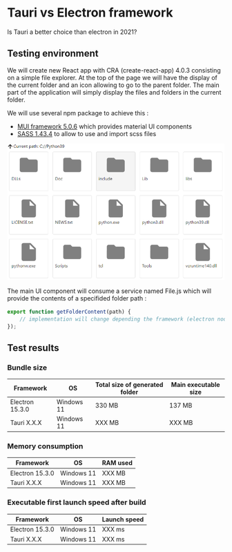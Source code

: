 # Tauri vs Electron framework
Is Tauri a better choice than electron in 2021? 

## Testing environment

We will create new React app with CRA (create-react-app) 4.0.3 consisting on a simple file explorer. At the top of the page we will have the display of the current folder and an icon allowing to go to the parent folder. The main part of the application will simply display the files and folders in the current folder.

We will use several npm package to achieve this :
- [MUI framework 5.0.6](https://mui.com/) which provides material UI components
- [SASS 1.43.4](https://github.com/sass/dart-sass) to allow to use and import scss files

![screenshot](resources/screenshot.png)

The main UI component will consume a service named File.js which will provide the contents of a specifided folder path :
```javascript
export function getFolderContent(path) {
	// implementation will change depending the framework (electron node API vs tauri API)
});
```

## Test results
### Bundle size
| Framework | OS | Total size of generated folder  | Main executable size |
|--|--|--|--|
| Electron  15.3.0 | Windows 11 | 330 MB | 137 MB|
| Tauri X.X.X | Windows 11 | XXX MB | XXX MB|

### Memory consumption
| Framework | OS | RAM used  |
|--|--|--|
| Electron  15.3.0 | Windows 11 | XXX MB | 
| Tauri X.X.X | Windows 11 | XXX MB | 

### Executable first launch speed after build
| Framework | OS | Launch speed | 
|--|--|--|
| Electron  15.3.0 | Windows 11 | XXX ms | 
| Tauri X.X.X | Windows 11 | XXX ms | 
